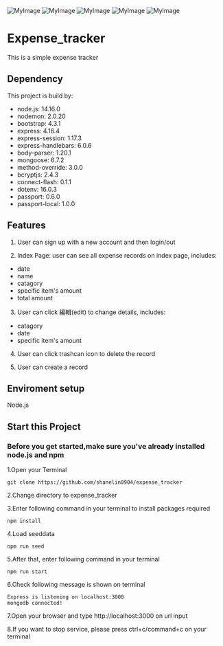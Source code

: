 ![MyImage](https://scontent.frmq4-2.fna.fbcdn.net/v/t39.30808-6/314583328_5572139462881020_2876098392908596237_n.jpg?_nc_cat=108&ccb=1-7&_nc_sid=730e14&_nc_ohc=Dc91oXrOWyYAX-XG1m9&_nc_ht=scontent.frmq4-2.fna&oh=00_AfBOZWPJ_b_9dcr-XR-AQGYGpsufMavy6f2oJ_NirgA1-A&oe=63F4D286)
![MyImage](https://scontent.ftpe3-2.fna.fbcdn.net/v/t39.30808-6/313413788_5572141182880848_7119289719666991247_n.jpg?_nc_cat=107&ccb=1-7&_nc_sid=730e14&_nc_ohc=TxplNNOpM3QAX8X-WZk&_nc_ht=scontent.ftpe3-2.fna&oh=00_AfCjN4WHr6pbeoVp-gyboEYeoRcuCdEJ4UFVw-DRGX_JSQ&oe=637269D8)
![MyImage](https://scontent.ftpe3-1.fna.fbcdn.net/v/t39.30808-6/313412241_5572142596214040_8272210503398886529_n.jpg?_nc_cat=104&ccb=1-7&_nc_sid=730e14&_nc_ohc=FnweQG2OZPYAX9CZBcD&_nc_oc=AQmIgnN0RTKQe5n0pRI5PVlxWlSk-6G_9bU1lwvKmXWhCLAZNAD8j4SnxNLJCTthUH8&_nc_ht=scontent.ftpe3-1.fna&oh=00_AfAEtvBILGuRrQ280IvjyxD-vUNFEse0OMMDhNnGtRJoRA&oe=637248BE)
![MyImage](https://scontent.ftpe3-1.fna.fbcdn.net/v/t39.30808-6/315172585_5572143709547262_600190250745231552_n.jpg?_nc_cat=106&ccb=1-7&_nc_sid=730e14&_nc_ohc=xfXf_cfWJNkAX96t5XZ&_nc_ht=scontent.ftpe3-1.fna&oh=00_AfDEYdowTBycp6mNI0iF8EysfPdmS4HBvhanHFmYEClklw&oe=63721C4E)
![MyImage](https://scontent.ftpe3-1.fna.fbcdn.net/v/t39.30808-6/315072722_5572145196213780_4271670546257919277_n.jpg?_nc_cat=109&ccb=1-7&_nc_sid=730e14&_nc_ohc=-zOCu_eZlSEAX9QUmj7&_nc_ht=scontent.ftpe3-1.fna&oh=00_AfAVlut5dFWiFG-Hp2fqtU2sgJBHa7MXs79VxvE847z8dA&oe=6372CE83)
# Expense_tracker
This is a simple expense tracker
##  Dependency
This project is build by: 
* node.js: 14.16.0 
* nodemon: 2.0.20 
* bootstrap: 4.3.1 
* express: 4.16.4 
* express-session: 1.17.3
* express-handlebars: 6.0.6
* body-parser: 1.20.1 
* mongoose: 6.7.2 
* method-override: 3.0.0
* bcryptjs: 2.4.3
* connect-flash: 0.1.1
* dotenv: 16.0.3
* passport: 0.6.0
* passport-local: 1.0.0
##  Features

1. User can sign up with a new account and then login/out 

2. Index Page: user can see all expense records on index page, includes:
 * date
 * name 
 * catagory 
 * specific item's amount 
 * total amount 

 
3. User can click 編輯(edit) to  change details, includes:
 * catagory
 * date
 * specific item's amount
 
4. User can click trashcan icon to delete the record
 
5. User can create a record 

## Enviroment setup
Node.js
## Start this Project
### Before you get started,make sure you've already installed node.js and npm
1.Open your Terminal
```
git clone https://github.com/shanelin0904/expense_tracker
```
2.Change directory to expense_tracker

3.Enter following command in your terminal to install packages required
```
npm install 
```
4.Load seeddata
```
npm run seed
```
5.After that, enter following command in your terminal
```
npm run start
```

6.Check following message is shown on terminal
```
Express is listening on localhost:3000
mongodb connected!
```
7.Open your browser and type http://localhost:3000 on url input

8.If you want to stop service, please press ctrl+c/command+c on your terminal
